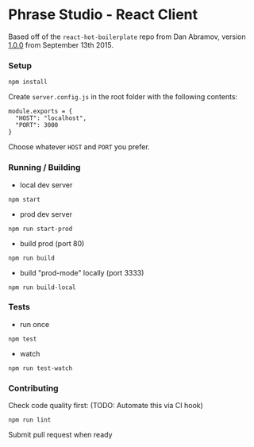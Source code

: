 Phrase Studio - React Client
=====================

Based off of the `react-hot-boilerplate` repo from Dan Abramov, version [1.0.0](https://github.com/gaearon/react-hot-boilerplate/tree/3883f8ac7181aa42eed2485e7c72ea7599d7792e) from September 13th 2015.

### Setup
```
npm install
```
Create `server.config.js` in the root folder with the following contents:
```
module.exports = {
  "HOST": "localhost",
  "PORT": 3000
}
```
Choose whatever `HOST` and `PORT` you prefer.

### Running / Building

 - local dev server

```
npm start
```

 - prod dev server

```
npm run start-prod
```

 - build prod (port 80)

```
npm run build
```

 - build "prod-mode" locally (port 3333)

```
npm run build-local
```

### Tests

 - run once

```
npm test
```

 - watch

```
npm run test-watch
```

### Contributing

Check code quality first: (TODO: Automate this via CI hook)
```
npm run lint
```

Submit pull request when ready
